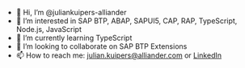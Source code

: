 - 👋 Hi, I’m @juliankuipers-alliander
- 👀 I’m interested in SAP BTP, ABAP, SAPUI5, CAP, RAP, TypeScript, Node.js, JavaScript
- 🌱 I’m currently learning TypeScript
- 💞️ I’m looking to collaborate on SAP BTP Extensions
- 📫 How to reach me: [julian.kuipers@alliander.com](mailto:julian.kuipers@alliander.com) or [LinkedIn](linkedin.com/in/juliankuipers)

<!---
juliankuipers-alliander/juliankuipers-alliander is a ✨ special ✨ repository because its `README.md` (this file) appears on your GitHub profile.
You can click the Preview link to take a look at your changes.
--->
